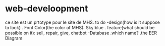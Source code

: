 # web-develoopment
ce site est un prtotype pour le site de MHS.
to do 
-design(how is it suppose to look)
    . Font Color(the color of MHS): Sky blue
    . feature(what should be possible on it): sell, repair, give, chatbot
-Database
    .which name?
    .the EER Diagram
